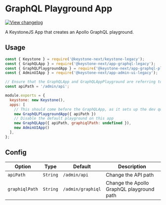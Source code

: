 <!--[meta]
section: api
subSection: apps
title: GraphQL Playground App
draft: true
[meta]-->

# GraphQL Playground App

[![View changelog](https://img.shields.io/badge/changelogs.xyz-Explore%20Changelog-brightgreen)](https://changelogs.xyz/@keystonejs/app-graphql-playground)

A KeystoneJS App that creates an Apollo GraphQL playground.

## Usage

```javascript
const { Keystone } = require('@keystone-next/keystone-legacy');
const { GraphQLApp } = require('@keystone-next/app-graphql-legacy');
const { GraphQLPlaygroundApp } = require('@keystone-next/app-graphql-playground-legacy');
const { AdminUIApp } = require('@keystone-next/app-admin-ui-legacy');

// Ensure that the GraphQLApp and GraphQLAppPlayground are referring to the same endpoint
const apiPath = '/admin/api';

module.exports = {
  keystone: new Keystone(),
  apps: [
    // This should come before the GraphQLApp, as it sets up the dev query middleware
    new GraphQLPlaygroundApp({ apiPath })
    // Disable the default playground on this app
    new GraphQLApp({ apiPath, graphiqlPath: undefined }),
    new AdminUIApp()
  ],
};
```

## Config

| Option         | Type     | Default           | Description                               |
| -------------- | -------- | ----------------- | ----------------------------------------- |
| `apiPath`      | `String` | `/admin/api`      | Change the API path                       |
| `graphiqlPath` | `String` | `/admin/graphiql` | Change the Apollo GraphQL playground path |
